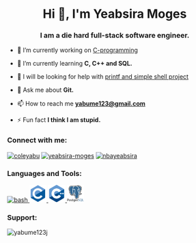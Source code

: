 <h1 align="center">Hi 👋, I'm Yeabsira Moges</h1>
<h3 align="center">I am a die hard full-stack software engineer.</h3>

- 🔭 I’m currently working on [C-programming](https://github.com/coleYab/alx-low_level_programming)

- 🌱 I’m currently learning **C, C++ and SQL.**

- 🤝 I will be looking for help with [printf and simple shell project](https://github.com/coleYab/Learning_C_harder_way)

- 💬 Ask me about **Git.**

- 📫 How to reach me **yabume123@gmail.com**

- ⚡ Fun fact **I think I am stupid.**

<h3 align="left">Connect with me:</h3>
<p align="left">
<a href="https://twitter.com/coleyabu" target="blank"><img align="center" src="https://raw.githubusercontent.com/rahuldkjain/github-profile-readme-generator/master/src/images/icons/Social/twitter.svg" alt="coleyabu" height="30" width="40" /></a>
<a href="https://linkedin.com/in/yeabsira-moges" target="blank"><img align="center" src="https://raw.githubusercontent.com/rahuldkjain/github-profile-readme-generator/master/src/images/icons/Social/linked-in-alt.svg" alt="yeabsira-moges" height="30" width="40" /></a>
<a href="https://instagram.com/nbayeabsira" target="blank"><img align="center" src="https://raw.githubusercontent.com/rahuldkjain/github-profile-readme-generator/master/src/images/icons/Social/instagram.svg" alt="nbayeabsira" height="30" width="40" /></a>
</p>

<h3 align="left">Languages and Tools:</h3>
<p align="left"> <a href="https://www.gnu.org/software/bash/" target="_blank" rel="noreferrer"> <img src="https://www.vectorlogo.zone/logos/gnu_bash/gnu_bash-icon.svg" alt="bash" width="40" height="40"/> </a> <a href="https://www.cprogramming.com/" target="_blank" rel="noreferrer"> <img src="https://raw.githubusercontent.com/devicons/devicon/master/icons/c/c-original.svg" alt="c" width="40" height="40"/> </a> <a href="https://www.w3schools.com/cpp/" target="_blank" rel="noreferrer"> <img src="https://raw.githubusercontent.com/devicons/devicon/master/icons/cplusplus/cplusplus-original.svg" alt="cplusplus" width="40" height="40"/> </a> <a href="https://www.postgresql.org" target="_blank" rel="noreferrer"> <img src="https://raw.githubusercontent.com/devicons/devicon/master/icons/postgresql/postgresql-original-wordmark.svg" alt="postgresql" width="40" height="40"/> </a> </p>

<h3 align="left">Support:</h3>
<p><a href="https://www.buymeacoffee.com/yabume123j"> <img align="left" src="https://cdn.buymeacoffee.com/buttons/v2/default-yellow.png" height="50" width="210" alt="yabume123j" /></a></p><br><br>

<!---
coleYab/coleYab is a ✨ special ✨ repository because its `README.md` (this file) appears on your GitHub profile.
You can click the Preview link to take a look at your changes.
--->
